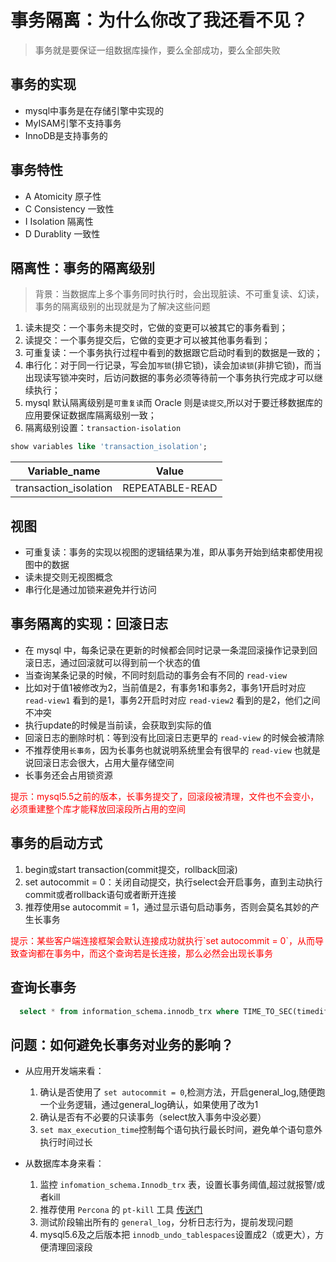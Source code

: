 # 事务隔离：为什么你改了我还看不见？

> 事务就是要保证一组数据库操作，要么全部成功，要么全部失败  

## 事务的实现

* mysql中事务是在存储引擎中实现的  
* MyISAM引擎不支持事务
* InnoDB是支持事务的

## 事务特性

* A  Atomicity 原子性
* C  Consistency 一致性
* I  Isolation 隔离性
* D  Durablity 一致性

## 隔离性：事务的隔离级别

> 背景：当数据库上多个事务同时执行时，会出现脏读、不可重复读、幻读，事务的隔离级别的出现就是为了解决这些问题

1. 读未提交：一个事务未提交时，它做的变更可以被其它的事务看到；
2. 读提交：一个事务提交后，它做的变更才可以被其他事务看到；
3. 可重复读：一个事务执行过程中看到的数据跟它启动时看到的数据是一致的；
4. 串行化：对于同一行记录，写会加`写锁`(排它锁)，读会加`读锁`(非排它锁)，而当出现读写锁冲突时，后访问数据的事务必须等待前一个事务执行完成才可以继续执行；
5. mysql 默认隔离级别是`可重复读`而 Oracle 则是`读提交`,所以对于要迁移数据库的应用要保证数据库隔离级别一致；
6. 隔离级别设置：`transaction-isolation`

```sql
show variables like 'transaction_isolation';
```

| Variable_name         | Value           |
|-----------------------|-----------------|
| transaction_isolation | REPEATABLE-READ |

## 视图

* 可重复读：事务的实现以视图的逻辑结果为准，即从事务开始到结束都使用视图中的数据
* 读未提交则无视图概念
* 串行化是通过加锁来避免并行访问

## 事务隔离的实现：回滚日志

* 在 mysql 中，每条记录在更新的时候都会同时记录一条混回滚操作记录到回滚日志，通过回滚就可以得到前一个状态的值
* 当查询某条记录的时候，不同时刻启动的事务会有不同的 `read-view`
* 比如对于值1被修改为2，当前值是2，有事务1和事务2，事务1开启时对应 `read-view1` 看到的是1，事务2开启时对应 `read-view2` 看到的是2，他们之间不冲突
* 执行update的时候是当前读，会获取到实际的值
* 回滚日志的删除时机：等到没有比回滚日志更早的 `read-view` 的时候会被清除
* 不推荐使用`长事务`，因为长事务也就说明系统里会有很早的 `read-view` 也就是说回滚日志会很大，占用大量存储空间
* 长事务还会占用锁资源

<font color='#ff000'>提示：mysql5.5之前的版本，长事务提交了，回滚段被清理，文件也不会变小，必须重建整个库才能释放回滚段所占用的空间</font>
  
## 事务的启动方式

1. begin或start transaction(commit提交，rollback回滚)
2. set autocommit = 0：关闭自动提交，执行select会开启事务，直到主动执行commit或者rollback语句或者断开连接
3. 推荐使用se autocommit = 1，通过显示语句启动事务，否则会莫名其妙的产生长事务
   
<font color='#ff000'>
提示：某些客户端连接框架会默认连接成功就执行`set autocommit = 0`，从而导致查询都在事务中，而这个查询若是长连接，那么必然会出现长事务
</font>

## 查询长事务

```sql
  select * from information_schema.innodb_trx where TIME_TO_SEC(timediff(now(),trx_started))>60
```

## 问题：如何避免长事务对业务的影响？

* 从应用开发端来看：
  
  1. 确认是否使用了 `set autocommit = 0`,检测方法，开启general_log,随便跑一个业务逻辑，通过general_log确认，如果使用了改为1
  2. 确认是否有不必要的只读事务（select放入事务中没必要）
  3. `set max_execution_time`控制每个语句执行最长时间，避免单个语句意外执行时间过长

* 从数据库本身来看：
  
  1. 监控 `infomation_schema.Innodb_trx` 表，设置长事务阈值,超过就报警/或者kill
  2. 推荐使用 `Percona` 的 `pt-kill` 工具 [传送门](https://www.fordba.com/percona-toolkit-pt-kill.html)
  3. 测试阶段输出所有的 `general_log`，分析日志行为，提前发现问题
  4. mysql5.6及之后版本把 `innodb_undo_tablespaces`设置成2（或更大），方便清理回滚段
